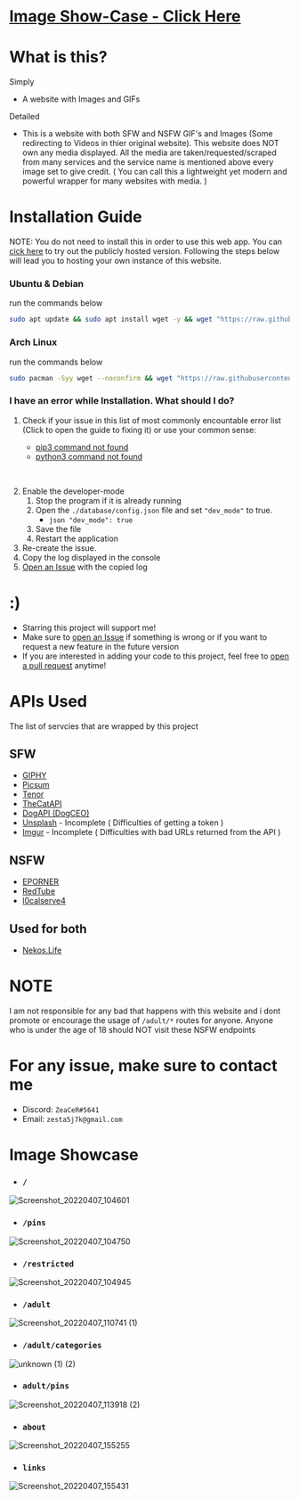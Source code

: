 # [Image Show-Case - Click Here](#image-showcase)

# What is this?

Simply
- A website with Images and GIFs

Detailed
- This is a website with both SFW and NSFW GIF's and Images (Some redirecting to Videos in thier original website). This website does NOT own any media displayed. All the media are taken/requested/scraped from many services and the service name is mentioned above every image set to give credit. ( You can call this a lightweight yet modern and powerful wrapper for many websites with media. )

# Installation Guide

NOTE: You do not need to install this in order to use this web app. You can [cick here](http://gifgang.net) to try out the publicly hosted version. Following the steps below will lead you to hosting your own instance of this website.

### Ubuntu & Debian

run the commands below

```bash
sudo apt update && sudo apt install wget -y && wget "https://raw.githubusercontent.com/hirusha-adi/GifGang/installer/ubuntu/installer.sh" && chmod +x installer.sh && ./installer.sh
```

### Arch Linux

run the commands below

```bash
sudo pacman -Syy wget --noconfirm && wget "https://raw.githubusercontent.com/hirusha-adi/GifGang/installer/arch/installer.sh" && chmod +x installer.sh && ./installer.sh
```

### I have an error while Installation. What should I do?

1. Check if your issue in this list of most commonly encountable error list (Click to open the guide to fixing it) or use your common sense:

   - [pip3 command not found](https://exerror.com/sudo-pip3-command-not-found/)
   - [python3 command not found](https://stackoverflow.com/questions/40914108/bash-python3-command-not-found-windows-discord-py)

<br>

2. Enable the developer-mode
   1. Stop the program if it is already running
   2. Open the `./database/config.json` file and set `"dev_mode"` to true.
      - `json "dev_mode": true`
   3. Save the file
   4. Restart the application
3. Re-create the issue.
4. Copy the log displayed in the console
5. [Open an Issue](https://github.com/hirusha-adi/GifGang/issues/new/choose) with the copied log

# :)

- Starring this project will support me!
- Make sure to [open an Issue](https://github.com/hirusha-adi/GifGang/issues/new/choose) if something is wrong or if you want to request a new feature in the future version
- If you are interested in adding your code to this project, feel free to [open a pull request](https://github.com/hirusha-adi/GifGang/compare) anytime!

# APIs Used

The list of servcies that are wrapped by this project

## SFW

- [GIPHY](https://developers.giphy.com/)
- [Picsum](https://picsum.photos/)
- [Tenor](https://tenor.com/gifapi/documentation)
- [TheCatAPI](https://thecatapi.com/)
- [DogAPI (DogCEO)](https://dog.ceo/dog-api/)
- [Unsplash](https://unsplash.com/developers) - Incomplete ( Difficulties of getting a token )
- [Imgur](https://api.imgur.com/) - Incomplete ( Difficulties with bad URLs returned from the API )

## NSFW

- [EPORNER](https://www.eporner.com/api/v2/)
- [RedTube](https://api.redtube.com/)
- [l0calserve4](https://api.l0calserve4.ml/hmtai/)

## Used for both

- [Nekos.Life](https://nekos.life/)

# NOTE

I am not responsible for any bad that happens with this website and i dont promote or encourage the usage of `/adult/*` routes for anyone. Anyone who is under the age of 18 should NOT visit these NSFW endpoints

# For any issue, make sure to contact me

- Discord: `ZeaCeR#5641`
- Email: `zesta5j7k@gmail.com`

# Image Showcase
- ### `/`
![Screenshot_20220407_104601](https://user-images.githubusercontent.com/36286877/162125258-03d11344-d5c1-4792-8c03-0f2ee3b8886b.png)

- ### `/pins`
![Screenshot_20220407_104750](https://user-images.githubusercontent.com/36286877/162125472-3ae6266d-57bc-449a-acab-b65bb730ddef.png)

- ### `/restricted`
![Screenshot_20220407_104945](https://user-images.githubusercontent.com/36286877/162125666-ee7b7a5b-2036-4509-9d83-ec2531c22602.png)

- ### `/adult`
![Screenshot_20220407_110741 (1)](https://user-images.githubusercontent.com/36286877/162129428-1ea7eff8-7e0e-400d-9b94-5b226294b3dd.png)

- ### `/adult/categories`
![unknown (1) (2)](https://user-images.githubusercontent.com/36286877/162131483-2e865b41-853b-41a8-a4df-3093c0a86e3d.png)

- ### `adult/pins`
![Screenshot_20220407_113918 (2)](https://user-images.githubusercontent.com/36286877/162132765-f96c64a9-28ed-4fec-8c35-3d31897f919a.png)

- ### `about`
![Screenshot_20220407_155255](https://user-images.githubusercontent.com/36286877/162178447-88ed0918-77c8-4aa2-bf1a-d88a0a1e063b.png)

- ### `links`
![Screenshot_20220407_155431](https://user-images.githubusercontent.com/36286877/162178649-9ada2144-06ef-4434-9368-916131f6e7b7.png)


